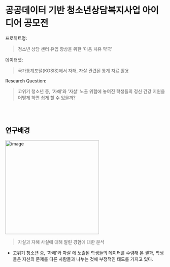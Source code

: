 # 공공데이터 기반 청소년상담복지사업 아이디어 공모전

프로젝트명:​ 
> 청소년 상담 센터 유입 향상을 위한 '마음 치유 약국'

데이터셋:
> 국가통계포털(KOSIS)에서 자해, 자살 관련된 통계 자료 활용

Research Question:
> 고위기 청소년 중, '자해'와 '자살' 노출 위험에 놓여진 학생들의 정신 건강 지원을 어떻게 하면 쉽게 할 수 있을까?

</br>
</br>

## 연구배경
<img width="295" alt="image" src="https://github.com/user-attachments/assets/5f0aa5d4-db2d-4598-963f-272f4ee11900">

> 자살과 자해 사실에 대해 알린 경험에 대한 분석

- 고위기 청소년 중, '자해'와 자살 에 노출된 학생들의 데이터를 수렴해 본 결과, 학생들은 자신의 문제를 다른 사람들과 나누는 것에 부정적인 태도를 가지고 있다.

</br>


